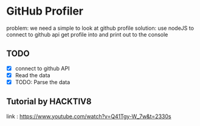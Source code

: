 # GitHub Profiler

problem: we need a simple to look at github profile
solution: use nodeJS to connect to github api get profile into and print out to the console

## TODO
* [x] connect to github API
* [x] Read the data
* [x] TODO: Parse the data

## Tutorial by HACKTIV8
link : https://www.youtube.com/watch?v=Q41Tgy-W_7w&t=2330s